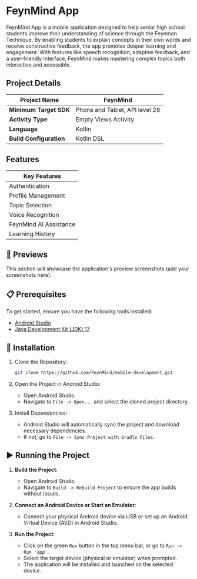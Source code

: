 # FeynMind App

FeynMind App is a mobile application designed to help senior high school students improve their understanding of science through the Feynman Technique. By enabling students to explain concepts in their own words and receive constructive feedback, the app promotes deeper learning and engagement. With features like speech recognition, adaptive feedback, and a user-friendly interface, FeynMind makes mastering complex topics both interactive and accessible.

## Project Details

| **Project Name**             | FeynMind                       |
|-------------------------------|--------------------------------|
| **Minimum Target SDK**        | Phone and Tablet, API level 28 |
| **Activity Type**             | Empty Views Activity           |
| **Language**                  | Kotlin                         |
| **Build Configuration**       | Kotlin DSL                     |

## Features

| **Key Features**       |
|-------------------------|
| Authentication          |
| Profile Management      |
| Topic Selection         |
| Voice Recognition       |
| FeynMind AI Assistance  |
| Learning History        |

## 👀 Previews

This section will showcase the application's preview screenshots (add your screenshots here).

## 📋 Prerequisites

To get started, ensure you have the following tools installed:

- [Android Studio](https://developer.android.com/studio)
- [Java Development Kit (JDK) 17](https://www.oracle.com/java/technologies/javase/jdk17-archive-downloads.html)

## 🧪 Installation

1. Clone the Repository:
   ```bash
   git clone https://github.com/FeynMind/mobile-development.git

2. Open the Project in Android Studio:
   - Open Android Studio.
   - Navigate to `File -> Open...` and select the cloned project directory.

3. Install Dependencies:
   - Android Studio will automatically sync the project and download necessary dependencies.
   - If not, go to `File -> Sync Project with Gradle Files`.
  
## ▶️ Running the Project

1. **Build the Project**:
   - Open Android Studio.
   - Navigate to `Build -> Rebuild Project` to ensure the app builds without issues.

2. **Connect an Android Device or Start an Emulator**:
   - Connect your physical Android device via USB or set up an Android Virtual Device (AVD) in Android Studio.

3. **Run the Project**:
   - Click on the green `Run` button in the top menu bar, or go to `Run -> Run 'app'`.
   - Select the target device (physical or emulator) when prompted.
   - The application will be installed and launched on the selected device.

